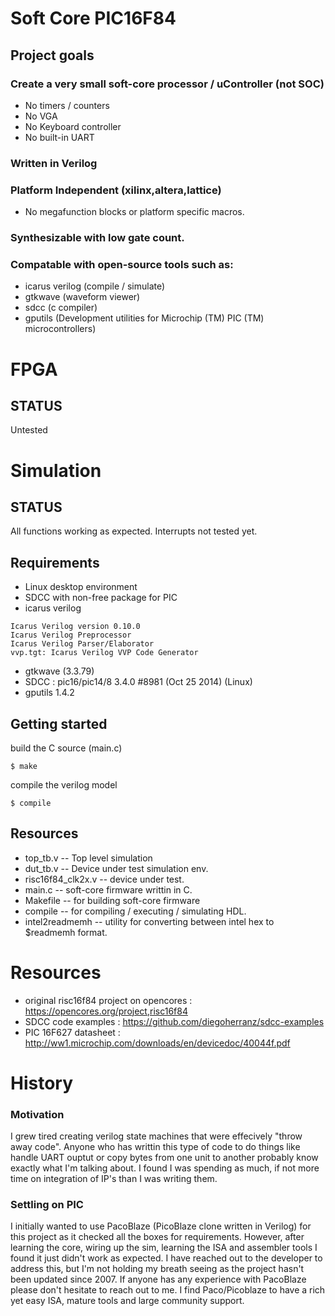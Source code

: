 # Soft Core PIC16F84
## Project goals
### Create a very small soft-core processor / uController (not SOC)
* No timers / counters
* No VGA
* No Keyboard controller
* No built-in UART
### Written in Verilog
### Platform Independent (xilinx,altera,lattice)
* No megafunction blocks or platform specific macros.
### Synthesizable with low gate count.
### Compatable with open-source tools such as:
* icarus verilog (compile / simulate)
* gtkwave (waveform viewer)
* sdcc (c compiler)
* gputils (Development utilities for Microchip (TM) PIC (TM) microcontrollers)

# FPGA
## STATUS
Untested

# Simulation
## STATUS
All functions working as expected. Interrupts not tested yet.

## Requirements
* Linux desktop environment
* SDCC with non-free package for PIC
* icarus verilog
```
Icarus Verilog version 0.10.0 
Icarus Verilog Preprocessor
Icarus Verilog Parser/Elaborator
vvp.tgt: Icarus Verilog VVP Code Generator
```
* gtkwave (3.3.79)
* SDCC : pic16/pic14/8 3.4.0 #8981 (Oct 25 2014) (Linux)
* gputils 1.4.2

## Getting started
build the C source (main.c)

``` $ make ```

compile the verilog model

``` $ compile ```

## Resources
* top_tb.v -- Top level simulation
* dut_tb.v -- Device under test simulation env.
* risc16f84_clk2x.v -- device under test.
* main.c -- soft-core firmware writtin in C.
* Makefile -- for building soft-core firmware
* compile -- for compiling / executing / simulating HDL.
* intel2readmemh -- utility for converting between intel hex to $readmemh format.

# Resources
* original risc16f84 project on opencores : https://opencores.org/project,risc16f84
* SDCC code examples : https://github.com/diegoherranz/sdcc-examples
* PIC 16F627 datasheet : http://ww1.microchip.com/downloads/en/devicedoc/40044f.pdf

# History
### Motivation
I grew tired creating verilog state machines that were effecively "throw away code".  Anyone who has writtin this type of code to do things like handle UART ouptut or copy bytes from one unit to another probably know exactly what I'm talking about.  I found I was spending as much, if not more time on integration of IP's than I was writing them.
### Settling on PIC
I initially wanted to use PacoBlaze (PicoBlaze clone written in Verilog) for this project as it checked all the boxes for requirements.  However, after learning the core, wiring up the sim, learning the ISA and assembler tools I found it just didn't work as expected.  I have reached out to the developer to address this, but I'm not holding my breath seeing as the project hasn't been updated since 2007.  If anyone has any experience with PacoBlaze please don't hesitate to reach out to me.  I find Paco/Picoblaze to have a rich yet easy ISA, mature tools and large community support.
